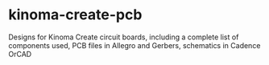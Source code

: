 kinoma-create-pcb
=================

Designs for Kinoma Create circuit boards, including a complete list of components used, PCB files in Allegro and Gerbers, schematics in Cadence OrCAD
